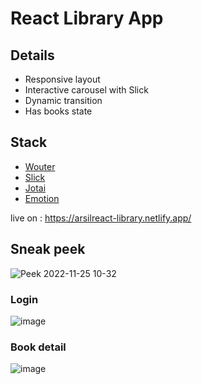 # React Library App 
## Details

- Responsive layout 
- Interactive carousel with Slick
- Dynamic transition
- Has books state

## Stack
- [Wouter](https://github.com/molefrog/wouter)
- [Slick](https://github.com/akiran/react-slick)
- [Jotai](https://github.com/pmndrs/jotai)
- [Emotion](https://github.com/emotion-js/emotion)

live on : https://arsilreact-library.netlify.app/

## Sneak peek
![Peek 2022-11-25 10-32](https://user-images.githubusercontent.com/29569798/203896091-b32fd8ce-5d84-45c0-89d2-15ea7dde74c0.gif)

### Login
![image](https://user-images.githubusercontent.com/29569798/203896344-4301a157-e504-45d1-b876-fc3cf62faea1.png)

### Book detail
![image](https://user-images.githubusercontent.com/29569798/203896541-52401079-c0e2-4385-b3b8-7d43dc68e22a.png)
